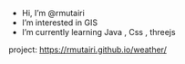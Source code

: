 -  Hi, I’m @rmutairi
-  I’m interested in GIS
-  I’m currently learning Java , Css , threejs


project: https://rmutairi.github.io/weather/



<!---
rmutairi/rmutairi is a ✨ special ✨ repository because its `README.md` (this file) appears on your GitHub profile.
You can click the Preview link to take a look at your changes.
--->
